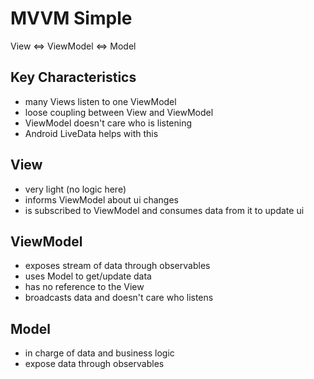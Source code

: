 # MVVM Simple

View <=> ViewModel <=> Model

## Key Characteristics

- many Views listen to one ViewModel
- loose coupling between View and ViewModel
- ViewModel doesn't care who is listening
- Android LiveData helps with this

## View

- very light (no logic here)
- informs ViewModel about ui changes
- is subscribed to ViewModel and consumes data from it to update ui

## ViewModel

- exposes stream of data through observables
- uses Model to get/update data
- has no reference to the View
- broadcasts data and doesn't care who listens

## Model

- in charge of data and business logic
- expose data through observables
